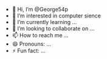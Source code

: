 - 👋 Hi, I’m @George54p
- 👀 I’m interested in computer sience
- 🌱 I’m currently learning ...
- 💞️ I’m looking to collaborate on ...
- 📫 How to reach me ...
- 😄 Pronouns: ...
- ⚡ Fun fact: ...

<!---
George54p/George54p is a ✨ special ✨ repository because its `README.md` (this file) appears on your GitHub profile.
You can click the Preview link to take a look at your changes.
--->

